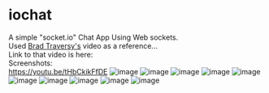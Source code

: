 # iochat
A simple "socket.io" Chat App Using Web sockets. <br>
Used <a href="https://github.com/bradtraversy">Brad Traversy's</a> video as a reference...<br>
Link to that video is here: <br>
Screenshots: <br>
<a href="https://youtu.be/tHbCkikFfDE">https://youtu.be/tHbCkikFfDE</a>
![image](https://user-images.githubusercontent.com/32009983/44309975-8728af80-a3ec-11e8-8ee9-8d1e9d0c642f.png)
![image](https://user-images.githubusercontent.com/32009983/44309982-93ad0800-a3ec-11e8-82db-184b778c2225.png)
![image](https://user-images.githubusercontent.com/32009983/44309985-990a5280-a3ec-11e8-94c8-7ecfcbd40b46.png)
![image](https://user-images.githubusercontent.com/32009983/44309989-a58eab00-a3ec-11e8-8064-612b373a8011.png)
![image](https://user-images.githubusercontent.com/32009983/44309991-acb5b900-a3ec-11e8-9b51-028abfaf7b47.png)
![image](https://user-images.githubusercontent.com/32009983/44309995-b5a68a80-a3ec-11e8-9895-fb41a0c4b383.png)
![image](https://user-images.githubusercontent.com/32009983/44309997-c7882d80-a3ec-11e8-8327-4ae22b9da881.png)
![image](https://user-images.githubusercontent.com/32009983/44309999-cbb44b00-a3ec-11e8-9b70-4e41ae1d1f13.png)
![image](https://user-images.githubusercontent.com/32009983/44310000-d1119580-a3ec-11e8-9037-31db1cebbb05.png)
![image](https://user-images.githubusercontent.com/32009983/44310003-d838a380-a3ec-11e8-90d9-0215284f18e6.png)

